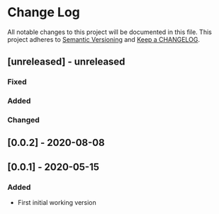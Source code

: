 # Change Log

All notable changes to this project will be documented in this file. This project adheres to [Semantic Versioning](http://semver.org/) and [Keep a CHANGELOG](http://keepachangelog.com/).

## [unreleased] - unreleased

### Fixed


### Added


### Changed


## [0.0.2] - 2020-08-08

## [0.0.1] - 2020-05-15

### Added

- First initial working version

